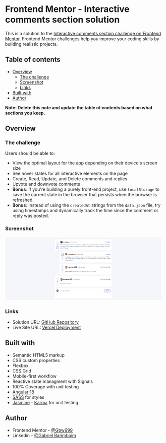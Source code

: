 # Frontend Mentor - Interactive comments section solution

This is a solution to the [Interactive comments section challenge on Frontend Mentor](https://www.frontendmentor.io/challenges/interactive-comments-section-iG1RugEG9). Frontend Mentor challenges help you improve your coding skills by building realistic projects.

## Table of contents

- [Overview](#overview)
  - [The challenge](#the-challenge)
  - [Screenshot](#screenshot)
  - [Links](#links)
- [Built with](#built-with) 
- [Author](#author)

**Note: Delete this note and update the table of contents based on what sections you keep.**

## Overview

### The challenge

Users should be able to:

- View the optimal layout for the app depending on their device's screen size
- See hover states for all interactive elements on the page
- Create, Read, Update, and Delete comments and replies
- Upvote and downvote comments
- **Bonus**: If you're building a purely front-end project, use `localStorage` to save the current state in the browser that persists when the browser is refreshed.
- **Bonus**: Instead of using the `createdAt` strings from the `data.json` file, try using timestamps and dynamically track the time since the comment or reply was posted.

### Screenshot

![Alt Demo screenShot](/src/assets/images/Docs/demoScreen.png)

### Links

- Solution URL: [GitHub Repository](https://github.com/Gbw699/interactive-comments-section-main-Frontend-Mentor)
- Live Site URL: [Vercel Deployment](https://interactive-comments-section-gbw699.vercel.app/)

## Built with

- Semantic HTML5 markup
- CSS custom properties
- Flexbox
- CSS Grid
- Mobile-first workflow
- Reactive state managment with Signals
- 100% Coverage with unit testing
- [Angular 18](https://v18.angular.dev/)
- [SASS](https://sass-lang.com/) for styles
- [Jasmine](https://jasmine.github.io/pages/docs_home.html) - [Karma](https://karma-runner.github.io/latest/index.html) for unit testing

## Author

- Frontend Mentor - [@Gbw699](https://www.frontendmentor.io/profile/Gbw699)
- Linkedin - [@Gabriel Barimboim](https://www.linkedin.com/in/gabriel-barimboim/)
